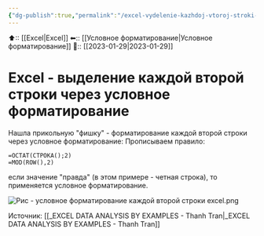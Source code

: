 ```yaml
---
{"dg-publish":true,"permalink":"/excel-vydelenie-kazhdoj-vtoroj-stroki-cherez-uslovnoe-formatirovanie/"}
---
```



⬆:: [[Excel\|Excel]]
⬅:: [[Условное форматирование\|Условное форматирование]]
📅:: [[2023-01-29\|2023-01-29]] 

# Excel - выделение каждой второй строки через условное форматирование


Нашла прикольную "фишку" - форматирование каждой второй строки через условное форматирование:
Прописываем правило:
```
=ОСТАТ(СТРОКА();2)
=MOD(ROW(),2)
```

если значение "правда" (в этом примере - четная строка), то применяется условное форматирование.

![Рис - условное форматирование каждой второй строки excel.png](/img/user/%D0%A0%D0%B8%D1%81%20-%20%D1%83%D1%81%D0%BB%D0%BE%D0%B2%D0%BD%D0%BE%D0%B5%20%D1%84%D0%BE%D1%80%D0%BC%D0%B0%D1%82%D0%B8%D1%80%D0%BE%D0%B2%D0%B0%D0%BD%D0%B8%D0%B5%20%D0%BA%D0%B0%D0%B6%D0%B4%D0%BE%D0%B9%20%D0%B2%D1%82%D0%BE%D1%80%D0%BE%D0%B9%20%D1%81%D1%82%D1%80%D0%BE%D0%BA%D0%B8%20excel.png)

Источник: [[_EXCEL DATA ANALYSIS BY EXAMPLES - Thanh Tran\|_EXCEL DATA ANALYSIS BY EXAMPLES - Thanh Tran]]

